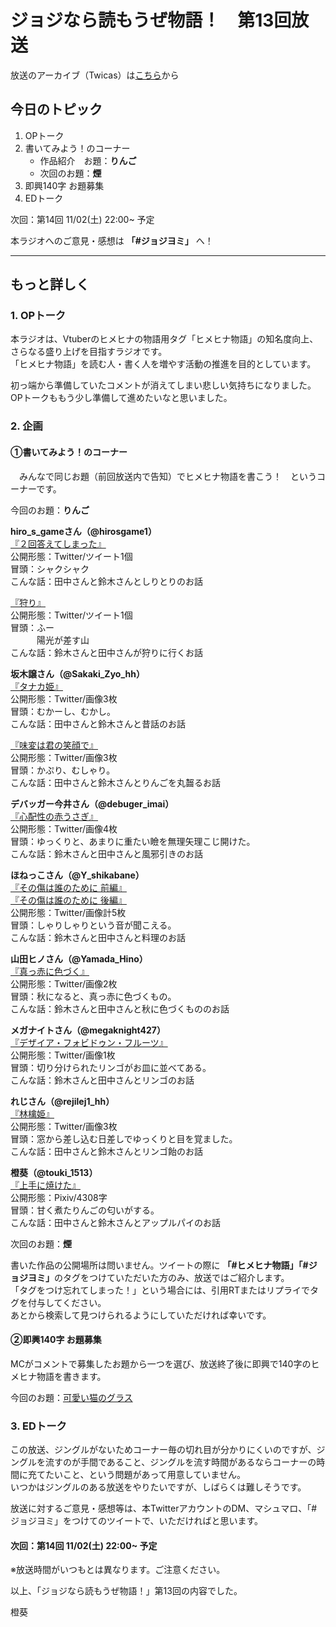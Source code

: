 # ジョジなら読もうぜ物語！　第13回放送

放送のアーカイブ（Twicas）は[こちら](https://ssl.twitcasting.tv/hmhnstory_radio/movie/574763052)から

## 今日のトピック
1. OPトーク
1. 書いてみよう！のコーナー
    - 作品紹介　お題：<b>りんご</b>
    - 次回のお題：<b>煙</b>
1. 即興140字 お題募集
1. EDトーク

次回：第14回 11/02(土) 22:00~ 予定

本ラジオへのご意見・感想は **「#ジョジヨミ」** へ！

---

## もっと詳しく
### 1. OPトーク

本ラジオは、Vtuberのヒメヒナの物語用タグ「ヒメヒナ物語」の知名度向上、さらなる盛り上げを目指すラジオです。  
「ヒメヒナ物語」を読む人・書く人を増やす活動の推進を目的としています。  

初っ端から準備していたコメントが消えてしまい悲しい気持ちになりました。  
OPトークももう少し準備して進めたいなと思いました。  

### 2. 企画
#### ①書いてみよう！のコーナー
　みんなで同じお題（前回放送内で告知）でヒメヒナ物語を書こう！　というコーナーです。

今回のお題：<b>りんご</b>

**hiro_s_gameさん（@hirosgame1）**  
[『２回答えてしまった』](https://twitter.com/hirosgame1/status/1186277553259999234?s=20)  
公開形態：Twitter/ツイート1個  
冒頭：シャクシャク  
こんな話：田中さんと鈴木さんとしりとりのお話  

[『狩り』](https://twitter.com/hirosgame1/status/1186972470038777856?s=20)  
公開形態：Twitter/ツイート1個  
冒頭：ふー  
　　　陽光が差す山  
こんな話：鈴木さんと田中さんが狩りに行くお話  

**坂木譲さん（@Sakaki_Zyo_hh）**  
[『タナカ姫』](https://twitter.com/Sakaki_Zyo_hh/status/1186971525078896642?s=20)  
公開形態：Twitter/画像3枚  
冒頭：むかーし、むかし。  
こんな話：田中さんと鈴木さんと昔話のお話  

[『味変は君の笑顔で』](https://twitter.com/Sakaki_Zyo_hh/status/1187011358308483072?s=20)  
公開形態：Twitter/画像3枚  
冒頭：かぷり、むしゃり。  
こんな話：田中さんと鈴木さんとりんごを丸齧るお話  

**デバッガー今井さん（@debuger_imai）**  
[『心配性の赤うさぎ』](https://twitter.com/debuger_imai/status/1187341676584398848?s=20)  
公開形態：Twitter/画像4枚  
冒頭：ゆっくりと、あまりに重たい瞼を無理矢理こじ開けた。  
こんな話：鈴木さんと田中さんと風邪引きのお話  

**ほねっこさん（@Y_shikabane）**  
[『その傷は誰のために 前編』](https://twitter.com/Y_shikabane/status/1187362721034932225?s=20)  
[『その傷は誰のために 後編』](https://twitter.com/Y_shikabane/status/1187362728614064129?s=20)  
公開形態：Twitter/画像計5枚  
冒頭：しゃりしゃりという音が聞こえる。  
こんな話：鈴木さんと田中さんと料理のお話  

**山田ヒノさん（@Yamada_Hino）**  
[『真っ赤に色づく』](https://twitter.com/Yamada_Hino/status/1187397838465929216?s=20)  
公開形態：Twitter/画像2枚  
冒頭：秋になると、真っ赤に色づくもの。  
こんな話：鈴木さんと田中さんと秋に色づくもののお話  

**メガナイトさん（@megaknight427）**  
[『デザイア・フォビドゥン・フルーツ』](https://twitter.com/megaknight427/status/1187589093422587904?s=20)  
公開形態：Twitter/画像1枚  
冒頭：切り分けられたリンゴがお皿に並べてある。  
こんな話：鈴木さんと田中さんとリンゴのお話

**れじさん（@rejilej1_hh）**  
[『林檎姫』](https://twitter.com/rejilej1_hh/status/1188278367105118208?s=20)  
公開形態：Twitter/画像3枚  
冒頭：窓から差し込む日差しでゆっくりと目を覚ました。  
こんな話：田中さんと鈴木さんとリンゴ飴のお話  

**橙葵（@touki_1513）**  
[『上手に焼けた』](https://twitter.com/touki_1513/status/1188378077283270657?s=20)  
公開形態：Pixiv/4308字  
冒頭：甘く煮たりんごの匂いがする。  
こんな話：田中さんと鈴木さんとアップルパイのお話  

次回のお題：<b>煙</b>

書いた作品の公開場所は問いません。ツイートの際に <b>「#ヒメヒナ物語」「#ジョジヨミ」</b>のタグをつけていただいた方のみ、放送ではご紹介します。  
「タグをつけ忘れてしまった！」という場合には、引用RTまたはリプライでタグを付与してください。  
あとから検索して見つけられるようにしていただければ幸いです。  

#### ②即興140字 お題募集
MCがコメントで募集したお題から一つを選び、放送終了後に即興で140字のヒメヒナ物語を書きます。

今回のお題：[可愛い猫のグラス](https://twitter.com/hmhnStory_Radio/status/1188452236080214021?s=20)

### 3. EDトーク

この放送、ジングルがないためコーナー毎の切れ目が分かりにくいのですが、ジングルを流すのが手間であること、ジングルを流す時間があるならコーナーの時間に充てたいこと、という問題があって用意していません。  
いつかはジングルのある放送をやりたいですが、しばらくは難しそうです。  

放送に対するご意見・感想等は、本TwitterアカウントのDM、マシュマロ、「#ジョジヨミ」をつけてのツイートで、いただければと思います。

#### 次回：第14回 11/02(土) 22:00~ 予定  
※放送時間がいつもとは異なります。ご注意ください。

以上、「ジョジなら読もうぜ物語！」第13回の内容でした。

橙葵
